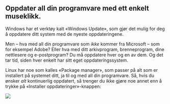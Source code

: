 

<div id="corps">

<h2>Oppdater all din programvare med ett enkelt museklikk.</h2>

Windows har et verktøy kalt «Windows Update», som gjør det mulig for deg å oppdatere ditt system med de nyeste oppdateringene.

Men – hva med all din programvare som <i>ikke</i> kommer fra Microsoft – som for eksempel Adobe? Eller hva med ditt arkivprogram, brenneprogram, dine nettlesere og e-postprogram? Du må oppdatere hver og en av dem. Og det tar tid, siden hver enkelt har sitt eget oppdateringssystem.

Linux har noe som kalles «Package manager», som passer på alt som er installert på systemet ditt, ja til og med all din programvare. Så, hvis du ønsker <i>alt</i> kontinuerlig oppdatert, så trenger du ikke gjøre noe annet enn å trykke på «Installer oppdateringer»-knappen:

<img src="Images/global_update.png" />

</div>


